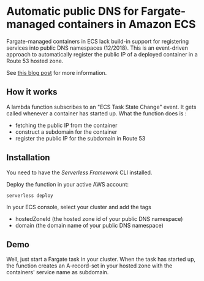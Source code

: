 # Automatic public DNS for Fargate-managed containers in Amazon ECS

Fargate-managed containers in ECS lack build-in support for registering services into public DNS namespaces (12/2018). This is an event-driven approach to automatically register the public IP of a deployed container in a Route 53 hosted zone.

See [this blog post](https://medium.com/@andreas.pasch/automatic-public-dns-for-fargate-managed-containers-in-amazon-ecs-f0ca0a0334b5) for more information.

## How it works

A lambda function subscribes to an "ECS Task State Change" event. It gets called whenever a container has started up. What the function does is :

* fetching the public IP from the container
* construct a subdomain for the container
* register the public IP for the subdomain in Route 53

## Installation

You need to have the *Serverless Framework* CLI installed. 

Deploy the function in your active AWS account:

```
serverless deploy
```


In your ECS console, select your cluster and add the tags

* hostedZoneId (the hosted zone id of your public DNS namespace)
* domain (the domain name of your public DNS namespace)

## Demo

Well, just start a Fargate task in your cluster. When the task has started up, the function creates an A-record-set in your hosted zone with the containers' service name as subdomain.

